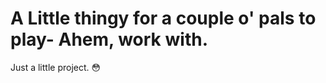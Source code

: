 # A Little thingy for a couple o' pals to play- Ahem, work with.

Just a little project. 😳
<canvas width="831" height="600" style="display: block; touch-action: none; user-select: none; -webkit-tap-highlight-color: rgba(0, 0, 0, 0); cursor: inherit;"></canvas>
